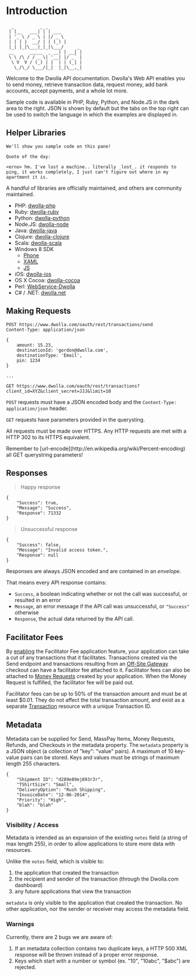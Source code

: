 # Introduction
```
  _          _ _             
 | |__   ___| | | ___        
 | '_ \ / _ \ | |/ _ \       
 | | | |  __/ | | (_) |      
 |_| |_|\___|_|_|\___/     _ 
 __      _____  _ __| | __| |
 \ \ /\ / / _ \| '__| |/ _` |
  \ V  V / (_) | |  | | (_| |
   \_/\_/ \___/|_|  |_|\__,_|

```

Welcome to the Dwolla API documentation.  Dwolla's Web API enables you to send money, retrieve transaction data, request money, add bank accounts, accept payments, and a whole lot more.

Sample code is available in PHP, Ruby, Python, and Node.JS in the dark area to the right. JSON is shown by default but the tabs on the top right can be used to switch the language in which the examples are displayed in.

## Helper Libraries
```
We'll show you sample code on this pane!
```
```
Quote of the day:

<erno> hm. I've lost a machine.. literally _lost_. it responds to ping, it works completely, I just can't figure out where in my apartment it is.

```

A handful of libraries are officially maintained, and others are community maintained.

- PHP: [dwolla-php](https://github.com/Dwolla/dwolla-php)
- Ruby: [dwolla-ruby](https://github.com/Dwolla/dwolla-ruby)
- Python: [dwolla-python](https://github.com/Dwolla/dwolla-python)
- Node.JS: [dwolla-node](https://github.com/Dwolla/dwolla-node)
- Java: [dwolla-java](https://github.com/Dwolla/dwolla-java)
- Clojure: [dwolla-clojure](https://github.com/Dwolla/dwolla-clojure)
- Scala: [dwolla-scala](https://github.com/Dwolla/dwolla-scala)
- Windows 8 SDK
	- [Phone](http://www.nuget.org/packages/Dwolla.InAppSDKWP8/)
	- [XAML](http://www.nuget.org/packages/Dwolla.InAppSDK/)
	- [JS](http://www.nuget.org/packages/Dwolla.InAppSDK.JS/)
- iOS: [dwolla-ios](https://github.com/Dwolla/dwolla-ios)
- OS X Cocoa: [dwolla-cocoa](https://github.com/Dwolla/dwolla-cocoa)
- Perl: [WebService-Dwolla](http://search.cpan.org/dist/WebService-Dwolla/)
- C# / .NET: [dwolla.net](https://github.com/justinsoliz/dwolla.net)

## Making Requests

```shell
POST https://www.dwolla.com/oauth/rest/transactions/send
Content-Type: application/json

{
	amount: 15.23,
	destinationId: 'gordon@dwolla.com',
	destinationType: 'Email',
	pin: 1234
}
```

```shell
...

GET https://www.dwolla.com/oauth/rest/transactions?client_id=XYZ&client_secret=JJJ&limit=10
```

`POST` requests must have a JSON encoded body and the 
`Content-Type: application/json` header.

`GET` requests have parameters provided in the querysting.

All requests must be made over HTTPS.  Any HTTP requests are met with a HTTP 302 to its HTTPS equivalent.

<aside class="notice">
Remember to [url-encode](http://en.wikipedia.org/wiki/Percent-encoding) all GET querystring parameters!
</aside>

## Responses

> Happy response

```shell
{
    "Success": true,
    "Message": "Success",
    "Response": 71332
}
```

> Unsuccessful response

```shell
{
	"Success": false,
	"Message": "Invalid access token.",
	"Response": null
}
```

Responses are always JSON encoded and are contained in an _envelope_.  

That means every API response contains: 

- `Success`, a boolean indicating whether or not the call was successful, or resulted in an error
- `Message`, an error message if the API call was unsuccessful, or `"Success"` otherwise
- `Response`, the actual data returned by the API call.

<!---
## Errors

TODO: document errors
-->

## Facilitator Fees

By [enabling](https://developers.dwolla.com/dev/pages/guides/facilitator_fee) the Facilitator Fee application feature, your application can take a cut of any transactions that it facilitates.  Transactions created via the Send endpoint and  transactions resulting from an [Off-Site Gateway](#checkouts) checkout can have a facilitator fee attached to it.  Facilitator fees can also be attached to [Money Requests](#money-requests) created by your application.  When the Money Request is fulfilled, the facilitator fee will be paid out.

Facilitator fees can be up to 50% of the transaction amount and must be at least $0.01.  They do not affect the total transaction amount, and exist as a separate [Transaction](#transactions) resource with a unique Transaction ID.

## Metadata

Metadata can be supplied for Send, MassPay Items, Money Requests, Refunds, and Checkouts in the metadata property. The `metadata` property is a JSON object (a collection of "key": "value" pairs). A maximum of 10 key-value pairs can be stored. Keys and values must be strings of maximum length 255 characters.

```shell
{
    "Shipment ID": "d289e89ej893r3r",
    "TShirtSize": "Small",
    "DeliveryOption": "Rush Shipping",
    "InvoiceDate": "12-06-2014",
    "Priority": "High",
    "blah": "blah"
}
```

### Visibility / Access

Metadata is intended as an expansion of the existing `notes` field (a string of max length 255), in order to allow applications to store more data with resources.

Unlike the `notes` field, which is visible to:

1. the application that created the transaction
2. the recipient and sender of the transaction (through the Dwolla.com dashboard)
3. any future applications that view the transaction

`metadata` is only visible to the application that created the transaction. No other application, nor the sender or receiver may access the metadata field.

### Warnings

Currently, there are 2 bugs we are aware of:

1. If an metadata collection contains two duplicate keys, a HTTP 500 XML response will be thrown instead of a proper error response.
2. Keys which start with a number or symbol (ex. "10", "10abc", "$abc") are rejected.